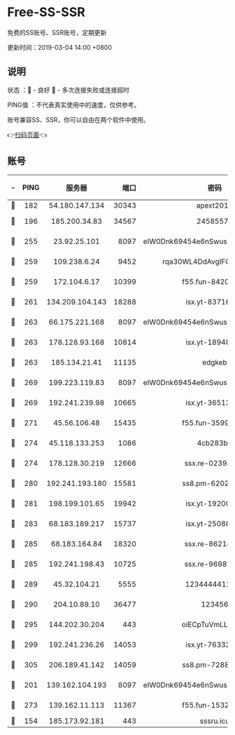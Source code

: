 # Free-SS-SSR

免费的SS账号、SSR账号，定期更新

更新时间：2019-03-04 14:00 +0800

## 说明

状态     ：🙂 - 良好 🙁 - 多次连接失败或连接超时

PING值   ：不代表真实使用中的速度，仅供参考。

账号兼容SS、SSR，你可以自由在两个软件中使用。

👉[扫码页面](https://liesauer.github.io/free-ss-ssr.github.io/)👈

## 账号

|-|PING|服务器|端口|密码|加密方式|区域|
|:----:|:----:|:-----:|-----:|:----:|:----:|:----:|
|🙂|182|54.180.147.134|30343|apext2019|chacha20|KR|
|🙂|196|185.200.34.83|34567|24585575|aes-256-cfb|US|
|🙂|255|23.92.25.101|8097|eIW0Dnk69454e6nSwuspv9DmS201tQ0D|aes-256-cfb|US|
|🙂|259|109.238.6.24|9452|rqa30WL4DdAvgIFG6Fs3znzTa|aes-256-cfb|FR|
|🙂|259|172.104.6.17|10399|f55.fun-84200112|aes-256-cfb|US|
|🙂|261|134.209.104.143|18288|isx.yt-83716463|aes-256-cfb|SG|
|🙂|263|66.175.221.168|8097|eIW0Dnk69454e6nSwuspv9DmS201tQ0D|aes-256-cfb|US|
|🙂|263|178.128.93.168|10814|isx.yt-18948442|aes-256-cfb|SG|
|🙂|263|185.134.21.41|11135|edgkeb|aes-256-cfb|GB|
|🙂|269|199.223.119.83|8097|eIW0Dnk69454e6nSwuspv9DmS201tQ0D|aes-256-cfb|US|
|🙂|269|192.241.239.98|10665|isx.yt-36513640|aes-256-cfb|US|
|🙂|271|45.56.106.48|15435|f55.fun-35993296|aes-256-cfb|US|
|🙂|274|45.118.133.253|1086|4cb283b8|aes-256-cfb|SG|
|🙂|274|178.128.30.219|12666|ssx.re-02394063|aes-256-cfb|SG|
|🙂|280|192.241.193.180|15581|ss8.pm-62020197|aes-256-cfb|US|
|🙂|281|198.199.101.65|19942|isx.yt-19200685|aes-256-cfb|US|
|🙂|283|68.183.189.217|15737|isx.yt-25088836|aes-256-cfb|SG|
|🙂|285|68.183.164.84|18320|ssx.re-86218823|aes-256-cfb|US|
|🙂|285|192.241.198.43|10725|ssx.re-96987709|aes-256-cfb|US|
|🙂|289|45.32.104.21|5555|1234444411111|aes-256-cfb|SG|
|🙂|290|204.10.89.10|36477|123456|aes-256-cfb|US|
|🙂|295|144.202.30.204|443|oiECpTuVmLLxk4Ts|aes-256-cfb|US|
|🙂|299|192.241.236.26|14053|isx.yt-76332311|aes-256-cfb|US|
|🙂|305|206.189.41.142|14059|ss8.pm-72883299|aes-256-cfb|SG|
|🙂|201|139.162.104.193|8097|eIW0Dnk69454e6nSwuspv9DmS201tQ0D|aes-256-cfb|JP|
|🙂|273|139.162.11.113|11367|f55.fun-15323985|aes-256-cfb|SG|
|🙁|154|185.173.92.181|443|sssru.icu|rc4-md5|RU|
